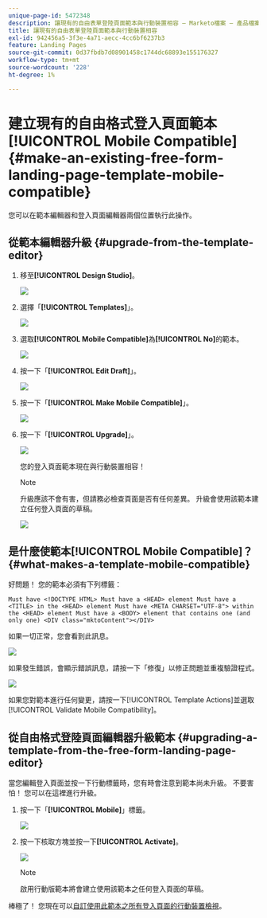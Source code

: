 ```yaml
---
unique-page-id: 5472348
description: 讓現有的自由表單登陸頁面範本與行動裝置相容 — Marketo檔案 — 產品檔案
title: 讓現有的自由表單登陸頁面範本與行動裝置相容
exl-id: 942456a5-3f3e-4a71-aecc-4cc6bf6237b3
feature: Landing Pages
source-git-commit: 0d37fbdb7d08901458c1744dc68893e155176327
workflow-type: tm+mt
source-wordcount: '228'
ht-degree: 1%

---
```


# 建立現有的自由格式登入頁面範本[!UICONTROL Mobile Compatible] {#make-an-existing-free-form-landing-page-template-mobile-compatible}

您可以在範本編輯器和登入頁面編輯器兩個位置執行此操作。

## 從範本編輯器升級 {#upgrade-from-the-template-editor}

1. 移至&#x200B;**[!UICONTROL Design Studio]**。

   ![](assets/designstudio-1.png)

1. 選擇「**[!UICONTROL Templates]**」。

   ![](assets/image2015-1-22-20-3a20-3a2.png)

1. 選取&#x200B;**[!UICONTROL Mobile Compatible]**&#x200B;為&#x200B;**[!UICONTROL No]**&#x200B;的範本。

   ![](assets/image2015-1-22-20-3a22-3a24.png)

1. 按一下「**[!UICONTROL Edit Draft]**」。

   ![](assets/image2015-1-22-20-3a25-3a36.png)

1. 按一下「**[!UICONTROL Make Mobile Compatible]**」。

   ![](assets/image2015-1-22-20-3a30-3a33.png)

1. 按一下「**[!UICONTROL Upgrade]**」。

   ![](assets/image2015-1-22-20-3a32-3a45.png)

   您的登入頁面範本現在與行動裝置相容！

   >[!NOTE]
   >
   >升級應該不會有害，但請務必檢查頁面是否有任何差異。 升級會使用該範本建立任何登入頁面的草稿。

   ![](assets/image2015-1-22-20-3a36-3a43.png)

## 是什麼使範本[!UICONTROL Mobile Compatible]？ {#what-makes-a-template-mobile-compatible}

好問題！ 您的範本必須有下列標籤：

`Must have <!DOCTYPE HTML> Must have a <HEAD> element Must have a <TITLE> in the <HEAD> element Must have <META CHARSET="UTF-8"> within the <HEAD> element Must have a <BODY> element that contains one (and only one) <DIV class="mktoContent"></DIV>`

如果一切正常，您會看到此訊息。

![](assets/image2015-1-22-20-3a41-3a31.png)

如果發生錯誤，會顯示錯誤訊息，請按一下「修復」以修正問題並重複驗證程式。

![](assets/image2015-1-22-20-3a43-3a20.png)

如果您對範本進行任何變更，請按一下[!UICONTROL Template Actions]並選取[!UICONTROL Validate Mobile Compatibility]。

## 從自由格式登陸頁面編輯器升級範本 {#upgrading-a-template-from-the-free-form-landing-page-editor}

當您編輯登入頁面並按一下行動標籤時，您有時會注意到範本尚未升級。 不要害怕！ 您可以在這裡進行升級。

1. 按一下「**[!UICONTROL Mobile]**」標籤。

   ![](assets/image2015-1-22-20-3a48-3a19.png)

1. 按一下核取方塊並按一下&#x200B;**[!UICONTROL Activate]**。

   ![](assets/image2015-1-22-20-3a49-3a34.png)

   >[!NOTE]
   >
   >啟用行動版範本將會建立使用該範本之任何登入頁面的草稿。

棒極了！ 您現在可以[自訂使用此範本之所有登入頁面的行動裝置檢視](/help/marketo/product-docs/demand-generation/landing-pages/free-form-landing-pages/customize-mobile-view-for-your-free-form-landing-page.md)。
